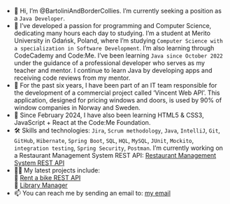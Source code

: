 - 👋 Hi, I’m @BartoliniAndBorderCollies. I’m currently seeking a position as a `Java Developer`.
- 👀 I’ve developed a passion for programming and Computer Science, dedicating many hours each day to studying. I’m a student at Merito University in Gdańsk, Poland, where I’m studying `Computer Science with a specialization in Software Development`. I’m also learning through CodeCademy and Code:Me. I’ve been learning `Java since October 2022` under the guidance of a professional developer who serves as my teacher and mentor. I continue to learn Java by developing apps and receiving code reviews from my mentor.
- 🔭 For the past six years, I have been part of an IT team responsible for the development of a commercial project called ‘Vincent Web API’. This application, designed for pricing windows and doors, is used by 90% of window companies in Norway and Sweden.
- 🌱 Since February 2024, I have also been learning HTML5 & CSS3, JavaScript + React at the Code:Me Foundation. 
- 🛠 Skills and technologies: `Jira`, `Scrum methodology`, `Java`, `IntelliJ`, `Git`, `GitHub`, `Hibernate`, `Spring Boot`, `SQL`, `HQL`, `MySQL`, `JUnit`, `Mockito`, `integration testing`, `Spring Security`, `Postman`. I’m currently working on a Restaurant Management System REST API: [Restaurant Management System REST API](https://github.com/BartoliniAndBorderCollies/Restaurant_Management_System_REST_API)
- 👩‍💻 My latest projects include: <br>
🔭 [Rent a bike REST API](https://github.com/BartoliniAndBorderCollies/Bike.v2_REST_API)
<br> 🔭 [Library Manager](https://github.com/BartoliniAndBorderCollies/Library_Manager_Official)
- 📫 You can reach me by sending an email to: <a href="mailto:bartek.klodnicki@gmail.com">my email</a>

<!---
BartoliniAndBorderCollies/BartoliniAndBorderCollies is a ✨ special ✨ repository because its `README.md` (this file) appears on your GitHub profile.
You can click the Preview link to take a look at your changes.
--->
